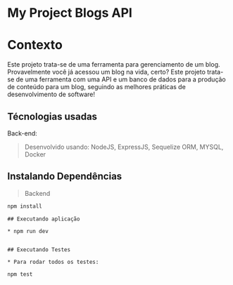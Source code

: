 # My Project Blogs API

# Contexto
Este projeto trata-se de uma ferramenta para gerenciamento de um blog.
Provavelmente você já acessou um blog na vida, certo? Este projeto trata-se de uma ferramenta com uma API e um banco de dados para a produção de conteúdo para um blog, seguindo as melhores práticas de desenvolvimento de software!

## Técnologias usadas

Back-end:
> Desenvolvido usando: NodeJS, ExpressJS, Sequelize ORM, MYSQL, Docker


## Instalando Dependências

> Backend
```bash
npm install
``` 
``` 
## Executando aplicação

* npm run dev

  ```
  ```

## Executando Testes

* Para rodar todos os testes:

  ```
    npm test
  ```
